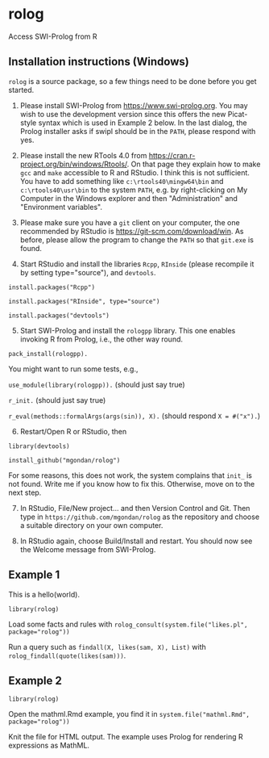 # rolog
Access SWI-Prolog from R

## Installation instructions (Windows)

`rolog` is a source package, so a few things need to be done before you get started.

1. Please install SWI-Prolog from https://www.swi-prolog.org. You may wish to use the development version since this offers the new Picat-style syntax which is used in Example 2 below. In the last dialog, the Prolog installer asks if swipl should be in the `PATH`, please respond with yes.

2. Please install the new RTools 4.0 from https://cran.r-project.org/bin/windows/Rtools/. On that page they explain how to make `gcc` and `make` accessible to R and RStudio. I think this is not sufficient. You have to add something like `c:\rtools40\mingw64\bin` and `c:\rtools40\usr\bin` to the system `PATH`, e.g. by right-clicking on My Computer in the Windows explorer and then "Administration" and "Environment variables".

3. Please make sure you have a `git` client on your computer, the one recommended by RStudio is https://git-scm.com/download/win. As before, please allow the program to change the `PATH` so that `git.exe` is found.

4. Start RStudio and install the libraries `Rcpp`, `RInside` (please recompile it by setting type="source"), and `devtools`.

`install.packages("Rcpp")`

`install.packages("RInside", type="source")`

`install.packages("devtools")`

5. Start SWI-Prolog and install the `rologpp` library. This one enables invoking R from Prolog, i.e., the other way round.

`pack_install(rologpp).`

You might want to run some tests, e.g.,

`use_module(library(rologpp)).` (should just say true)

`r_init.` (should just say true)

`r_eval(methods::formalArgs(args(sin)), X).` (should respond `X = #("x").`)

6. Restart/Open R or RStudio, then 

`library(devtools)`

`install_github("mgondan/rolog")`

For some reasons, this does not work, the system complains that `init_` is not found. Write me if you know how to fix this. Otherwise, move on to the next step.

7. In RStudio, File/New project... and then Version Control and Git. Then type in `https://github.com/mgondan/rolog` as the repository and choose a suitable directory on your own computer.

8. In RStudio again, choose Build/Install and restart. You should now see the Welcome message from SWI-Prolog. 

## Example 1

This is a hello(world).

`library(rolog)`

Load some facts and rules with `rolog_consult(system.file("likes.pl", package="rolog"))`

Run a query such as `findall(X, likes(sam, X), List)` with `rolog_findall(quote(likes(sam)))`.

## Example 2

`library(rolog)`

Open the mathml.Rmd example, you find it in `system.file("mathml.Rmd", package="rolog"))`

Knit the file for HTML output. The example uses Prolog for rendering R expressions as MathML.
